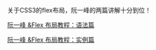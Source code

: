 
关于CSS3的flex布局，阮一峰的两篇讲解十分到位！

[阮一峰 &Flex 布局教程：语法篇](http://www.ruanyifeng.com/blog/2015/07/flex-grammar.html?utm_source=tuicool)

[阮一峰 &Flex 布局教程：实例篇](http://www.ruanyifeng.com/blog/2015/07/flex-examples.html)